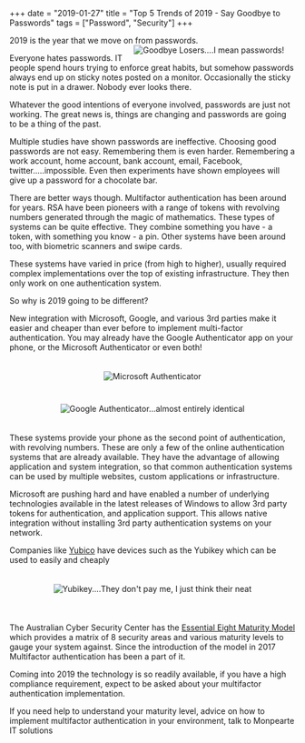 ﻿+++
date = "2019-01-27"
title = "Top 5 Trends of 2019 - Say Goodbye to Passwords"
tags = ["Password", "Security"]
+++
 
2019 is the year that we move on from passwords.<img src="/images/bender-goodbye.jpg" title="Goodbye Losers....I mean passwords!" alt="Goodbye Losers....I mean passwords!" align=right hspace=20><br>


Everyone hates passwords.  IT people spend hours trying to enforce great habits, but somehow passwords always end up on sticky notes posted on a monitor.  Occasionally the sticky note is put in a drawer.  Nobody ever looks there.

Whatever the good intentions of everyone involved, passwords are just not working.  The great news is, things are changing and passwords are going to be a thing of the past.<!--more-->

Multiple studies have shown passwords are ineffective.  Choosing good passwords are not easy.  Remembering them is even harder.  Remembering a work account, home account, bank account, email, Facebook, twitter…..impossible.  Even then experiments have shown employees will give up a password for a chocolate bar.

There are better ways though.  Multifactor authentication has been around for years.  RSA have been pioneers with a range of tokens with revolving numbers generated through the magic of mathematics.  These types of systems can be quite effective.  They combine something you have - a token, with something you know - a pin.  Other systems have been around too, with biometric scanners and swipe cards.

These systems have varied in price (from high to higher), usually required complex implementations over the top of existing infrastructure.  They then only work on one authentication system.

So why is 2019 going to be different?

New integration with Microsoft, Google, and various 3rd parties make it easier and cheaper than ever before to implement multi-factor authentication.  You may already have the Google Authenticator app on your phone, or the Microsoft Authenticator or even both!

<center><img src="/images/msauthenticator.jpg" alt="Microsoft Authenticator" title="Microsoft Authenticator" hspace=20 vspace=20>
<img src="/images/googleauthenticator.jpg" alt="Google Authenticator...almost entirely identical" title="Google Authenticator...almost entirely identical" vspace=20 hspace=20>
</center>

These systems provide your phone as the second point of authentication, with revolving numbers.  These are only a few of the online authentication systems that are already available.  They have the advantage of allowing application and system integration, so that common authentication systems can be used by multiple websites, custom applications or infrastructure.

Microsoft are pushing hard and have enabled a number of underlying technologies available in the latest releases of Windows to allow 3rd party tokens for authentication, and application support.  This allows native integration without installing 3rd party authentication systems on your network.

Companies like [Yubico](http://yubico.com) have devices such as the Yubikey which can be used to easily and cheaply<br>

<center><img src="/images/yubikey-5.jpg" alt="Yubikey....They don't pay me, I just think their neat" title="Yubikey....They don't pay me, I just think their neat" align=middle vspace=20></center><br>

The Australian Cyber Security Center has the [Essential Eight Maturity Model](https://acsc.gov.au/publications/protect/essential-eight-maturity-model.htm) which provides a matrix of 8 security areas and various maturity levels to gauge your system against.  Since the introduction of the model in 2017 Multifactor authentication has been a part of it. 

Coming into 2019 the technology is so readily available, if you have a high compliance requirement, expect to be asked about your multifactor authentication implementation.

If you need help to understand your maturity level, advice on how to implement multifactor authentication in your environment, talk to Monpearte IT solutions